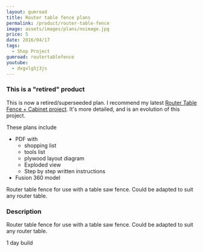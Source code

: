 ```yaml
---
layout: gumroad
title: Router table fence plans
permalink: /product/router-table-fence
image: assets/images/plans/noimage.jpg
price: 5
date: 2016/04/17
tags:
  - Shop Project
gumroad: routertablefence
youtube:
  - dxgxlgSj3js
---
```


### This is a "retired" product
This is now a retired/superseeded plan. I recommend my latest [Router Table Fence + Cabinet project](/product/router-table-fence-cabinet/). It's more detailed, and is an evolution of this project.

These plans include

* PDF with
  * shopping list
  * tools list
  * plywood layout diagram
  * Exploded view
  * Step by step written instructions
* Fusion 360 model

Router table fence for use with a table saw fence. Could be adapted to suit any router table.

### Description
Router table fence for use with a table saw fence. Could be adapted to suit any router table.

1 day build